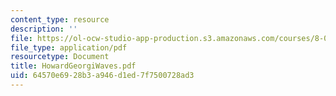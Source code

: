```yaml
---
content_type: resource
description: ''
file: https://ol-ocw-studio-app-production.s3.amazonaws.com/courses/8-03sc-physics-iii-vibrations-and-waves-fall-2016/64570e6928b3a946d1ed7f7500728ad3_MIT8_03SCF16_Text_Ch2.pdf
file_type: application/pdf
resourcetype: Document
title: HowardGeorgiWaves.pdf
uid: 64570e69-28b3-a946-d1ed-7f7500728ad3
---
```

